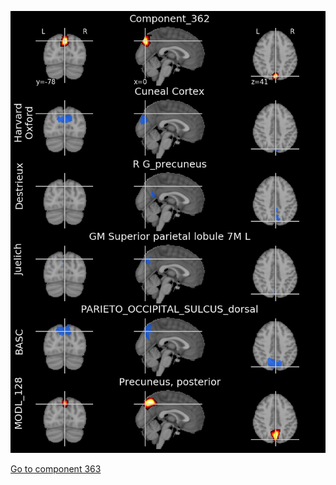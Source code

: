 


![362](preliminary/362.jpg "Component 362")

[Go to component 363](https://parietal-inria.github.io/MODL_atlas/512/363 "Component 363")